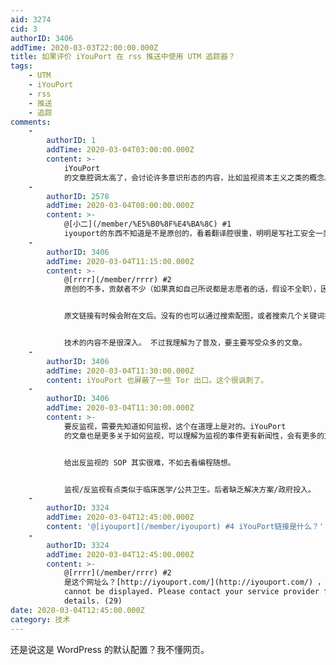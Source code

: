 ```yaml
---
aid: 3274
cid: 3
authorID: 3406
addTime: 2020-03-03T22:00:00.000Z
title: 如果评价 iYouPort 在 rss 推送中使用 UTM 追踪器？
tags:
    - UTM
    - iYouPort
    - rss
    - 推送
    - 追踪
comments:
    -
        authorID: 1
        addTime: 2020-03-04T03:00:00.000Z
        content: >-
            iYouPort
            的文章腔调太高了，会讨论许多意识形态的内容，比如监视资本主义之类的概念。普及反监视技术反而不是他们的重点，身体力行也不是他们的强项。
    -
        authorID: 2578
        addTime: 2020-03-04T08:00:00.000Z
        content: >-
            @[小二](/member/%E5%B0%8F%E4%BA%8C) #1
            iyouport的东西不知道是不是原创的，看着翻译腔很重，明明是写社工安全一类的话题，看着却一点不接地气，都是些纸上谈兵的东西。
    -
        authorID: 3406
        addTime: 2020-03-04T11:15:00.000Z
        content: >-
            @[rrrr](/member/rrrr) #2
            原创的不多，贡献者不少（如果真如自己所说都是志愿者的话，假设不全职），因为翻译的工作也很多。


            原文链接有时候会附在文后。没有的也可以通过搜索配图，或者搜索几个关键词找到（很多词的中 - 英翻译基本上是确定的）。


            技术的内容不是很深入。 不过我理解为了普及，要主要写受众多的文章。
    -
        authorID: 3406
        addTime: 2020-03-04T11:30:00.000Z
        content: iYouPort 也屏蔽了一些 Tor 出口。这个很讽刺了。
    -
        authorID: 3406
        addTime: 2020-03-04T11:30:00.000Z
        content: >-
            要反监视，需要先知道如何监视，这个在道理上是对的。iYouPort
            的文章也是更多关于如何监视，可以理解为监视的事件更有新闻性，会有更多的文章写，也会更多地被 iYouPort 翻译。


            给出反监视的 SOP 其实很难，不如去看编程随想。


            监视/反监视有点类似于临床医学/公共卫生。后者缺乏解决方案/政府投入。
    -
        authorID: 3324
        addTime: 2020-03-04T12:45:00.000Z
        content: '@[iyouport](/member/iyouport) #4 iYouPort链接是什么？'
    -
        authorID: 3324
        addTime: 2020-03-04T12:45:00.000Z
        content: >-
            @[rrrr](/member/rrrr) #2
            是这个网址么？[http://iyouport.com/](http://iyouport.com/) ，打不开 Error. Page
            cannot be displayed. Please contact your service provider for more
            details. (29)
date: 2020-03-04T12:45:00.000Z
category: 技术
---
```


还是说这是 WordPress 的默认配置？我不懂网页。
